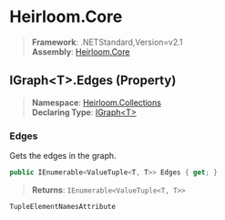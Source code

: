 # Heirloom.Core

> **Framework**: .NETStandard,Version=v2.1  
> **Assembly**: [Heirloom.Core][0]

## IGraph\<T>.Edges (Property)

> **Namespace**: [Heirloom.Collections][0]  
> **Declaring Type**: [IGraph\<T>][1]

### Edges

Gets the edges in the graph.

```cs
public IEnumerable<ValueTuple<T, T>> Edges { get; }
```

> **Returns**: `IEnumerable<ValueTuple<T, T>>`

`TupleElementNamesAttribute`

[0]: ../../../Heirloom.Core.md
[1]: ../IGraph[T].md
